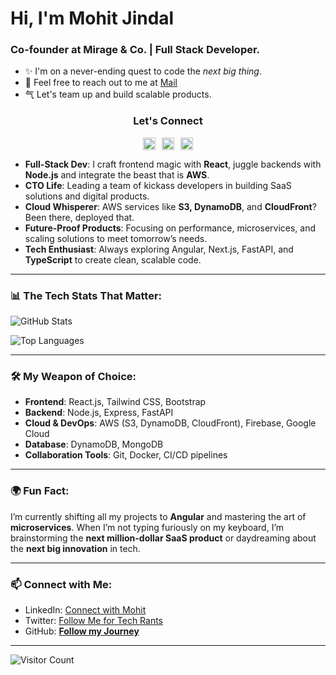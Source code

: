 # Hi, I'm Mohit Jindal
### Co-founder at Mirage & Co. | Full Stack Developer. 
- ✨ I'm on a never-ending quest to code the *next big thing*.
- 📧 Feel free to reach out to me at [Mail](mailto:jindalm55@gmail.com)
- ⽓ Let's team up and build scalable products.



<h3 align="center"> Let's Connect</h3>
<div align="center" style="display: flex; justify-content: center;">
  <a href="https://www.instagram.com/your_instagram_username" target="_blank">
    <img src="https://www.google.com/url?sa=i&url=https%3A%2F%2Fen.m.wikipedia.org%2Fwiki%2FFile%3AInstagram_logo_2016.svg&psig=AOvVaw2a3PVOoLavrVt8VvvbOrCY&ust=1726108458925000&source=images&cd=vfe&opi=89978449&ved=0CBQQjRxqFwoTCICT0aHtuYgDFQAAAAAdAAAAABAE" alt="Instagram Icon" width="20" height="20" style="margin-right: 10px;">
  </a>
  <a href="https://www.linkedin.com/in/mohit-jindal-ab40a825b/" target="_blank">
    <img src="https://cdn-icons-png.flaticon.com/512x512/174773/174774.png" alt="LinkedIn Icon" width="20" height="20" style="margin-right: 10px;">
  </a>
  <a href="https://github.com/GitMohit123" target="_blank">
    <img src="https://cdn-icons-png.flaticon.com/512x512/2523/2523147.png" alt="GitHub Icon" width="20" height="20">
  </a>
</div>

- **Full-Stack Dev**: I craft frontend magic with **React**, juggle backends with **Node.js** and integrate the beast that is **AWS**.
- **CTO Life**: Leading a team of kickass developers in building SaaS solutions and digital products.
- **Cloud Whisperer**: AWS services like **S3, DynamoDB**, and **CloudFront**? Been there, deployed that. 
- **Future-Proof Products**: Focusing on performance, microservices, and scaling solutions to meet tomorrow’s needs.
- **Tech Enthusiast**: Always exploring Angular, Next.js, FastAPI, and **TypeScript** to create clean, scalable code.

---

### 📊 The Tech Stats That Matter:

![GitHub Stats](https://github-readme-stats.vercel.app/api?username=mohitjindal1&show_icons=true&theme=radical)

![Top Languages](https://github-readme-stats.vercel.app/api/top-langs/?username=mohitjindal1&layout=compact&theme=radical)

---

### 🛠️ My Weapon of Choice:

- **Frontend**: React.js, Tailwind CSS, Bootstrap
- **Backend**: Node.js, Express, FastAPI
- **Cloud & DevOps**: AWS (S3, DynamoDB, CloudFront), Firebase, Google Cloud
- **Database**: DynamoDB, MongoDB
- **Collaboration Tools**: Git, Docker, CI/CD pipelines

---

### 🌍 Fun Fact:

I’m currently shifting all my projects to **Angular** and mastering the art of **microservices**. When I’m not typing furiously on my keyboard, I’m brainstorming the **next million-dollar SaaS product** or daydreaming about the **next big innovation** in tech.

---

### 📫 Connect with Me:

- LinkedIn: [Connect with Mohit](https://www.linkedin.com/in/mohitjindal)
- Twitter: [Follow Me for Tech Rants](https://twitter.com/mohitjindal)
- GitHub: **[Follow my Journey](https://github.com/mohitjindal1)**

---

![Visitor Count](https://komarev.com/ghpvc/?username=mohitjindal1&color=brightgreen)
